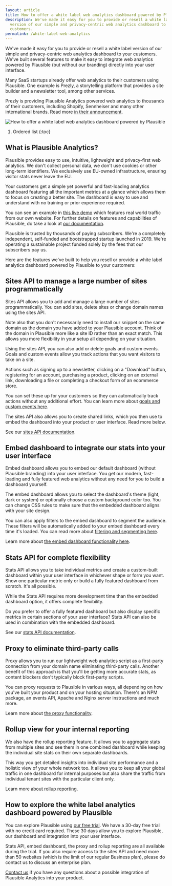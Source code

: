 ```yaml
---
layout: article
title: How to offer a white label web analytics dashboard powered by Plausible
description: We've made it easy for you to provide or resell a white label
  version of our simple and privacy-centric web analytics dashboard to your
  customers.
permalink: /white-label-web-analytics
---
```

We've made it easy for you to provide or resell a white label version of our simple and privacy-centric web analytics dashboard to your customers. We've built several features to make it easy to integrate web analytics powered by Plausible (but without our branding) directly into your user interface.

Many SaaS startups already offer web analytics to their customers using Plausible. One example is Prezly, a storytelling platform that provides a site builder and a newsletter tool, among other services. 

Prezly is providing Plausible Analytics powered web analytics to thousands of their customers, including Shopify, Sennheiser and many other international brands. Read more [in their announcement](https://www.prezly.com/help/analytics-dashboard).

![How to offer a white label web analytics dashboard powered by Plausible](/uploads/google-analytics-alternatives.png "Plausible: A lightweight web analytics tool")

1. Ordered list
{:toc}

## What is Plausible Analytics?

Plausible provides easy to use, intuitive, lightweight and privacy-first web analytics. We don't collect personal data, we don't use cookies or other long-term identifiers. We exclusively use EU-owned infrastructure, ensuring visitor stats never leave the EU.

Your customers get a simple yet powerful and fast-loading analytics dashboard featuring all the important metrics at a glance which allows them to focus on creating a better site. The dashboard is easy to use and understand with no training or prior experience required.

You can see an example in [this live demo](https://plausible.io/plausible.io) which features real world traffic from our own website. For further details on features and capabilities of Plausible, do take a look at [our documentation](https://plausible.io/docs).

Plausible is trusted by thousands of paying subscribers. We're a completely independent, self-funded and bootstrapped startup launched in 2019. We're operating a sustainable project funded solely by the fees that our subscribers pay us.

Here are the features we've built to help you resell or provide a white label analytics dashboard powered by Plausible to your customers:

## Sites API to manage a large number of sites programmatically

Sites API allows you to add and manage a large number of sites programmatically. You can add sites, delete sites or change domain names using the sites API.

Note also that you don't necessarily need to install our snippet on the same domain as the domain you have added to your Plausible account. Think of the domain in Plausible more like a site ID rather than an exact match. This allows you more flexibility in your setup all depending on your situation.

Using the sites API, you can also add or delete goals and custom events. Goals and custom events allow you track actions that you want visitors to take on a site. 

Actions such as signing up to a newsletter, clicking on a "Download" button, registering for an account, purchasing a product, clicking on an external link, downloading a file or completing a checkout form of an ecommerce store.

You can set these up for your customers so they can automatically track actions without any additional effort. You can learn more about [goals and custom events here](https://plausible.io/docs/goal-conversions).

The sites API also allows you to create shared links, which you then use to embed the dashboard into your product or user interface. Read more below.

See our [sites API documentation](https://plausible.io/docs/sites-api).

## Embed dashboard to integrate our stats into your user interface

Embed dashboard allows you to embed our default dashboard (without Plausible branding) into your user interface. You get our modern, fast-loading and fully featured web analytics without any need for you to build a dashboard yourself.

The embed dashboard allows you to select the dashboard's theme (light, dark or system) or optionally choose a custom background color too. You can change CSS rules to make sure that the embedded dashboard aligns with your site design. 

You can also apply filters to the embed dashboard to segment the audience. These filters will be automatically added to your embed dashboard every time it's loaded. You can read more about [filtering and segmenting here](https://plausible.io/docs/filters-segments).

Learn more about [the embed dashboard functionality here](https://plausible.io/docs/embed-dashboard).

## Stats API for complete flexibility 

Stats API allows you to take individual metrics and create a custom-built dashboard within your user interface in whichever shape or form you want. Show one particular metric only or build a fully featured dashboard from scratch. It's all possible. 

While the Stats API requires more development time than the embedded dashboard option, it offers complete flexibility.
    
Do you prefer to offer a fully featured dashboard but also display specific metrics in certain sections of your user interface? Stats API can also be used in combination with the embedded dashboard.

See our [stats API documentation](https://plausible.io/docs/stats-api).

## Proxy to eliminate third-party calls

Proxy allows you to run our lightweight web analytics script as a first-party connection from your domain name eliminating third-party calls. Another benefit of this approach is that you'll be getting more accurate stats, as content blockers don't typically block first-party scripts.

You can proxy requests to Plausible in various ways, all depending on how you've built your product and on your hosting situation. There's an NPM package, an events API, Apache and Nginx server instructions and much more.

Learn more about [the proxy functionality](https://plausible.io/docs/proxy/introduction).

## Rollup view for your internal reporting 

We also have the rollup reporting feature. It allows you to aggregate stats from multiple sites and see them in one combined dashboard while keeping the individual site stats on their own separate dashboards. 

This way you get detailed insights into individual site performance and a holistic view of your whole network too. It allows you to keep all your global traffic in one dashboard for internal purposes but also share the traffic from individual tenant sites with the particular client only.

Learn more [about rollup reporting](https://plausible.io/docs/plausible-script#is-there-a-roll-up-view).

## How to explore the white label analytics dashboard powered by Plausible

You can explore Plausible using [our free trial](https://plausible.io/register). We have a 30-day free trial with no credit card required. These 30 days allow you to explore Plausible, our dashboard and integration into your user interface.

Stats API, embed dashboard, the proxy and rollup reporting are all available during the trial. If you also require access to the sites API and need more than 50 websites (which is the limit of our regular Business plan), please do contact us to discuss an enterprise plan. 

[Contact us](https://plausible.io/contact) if you have any questions about a possible integration of Plausible Analytics into your product.